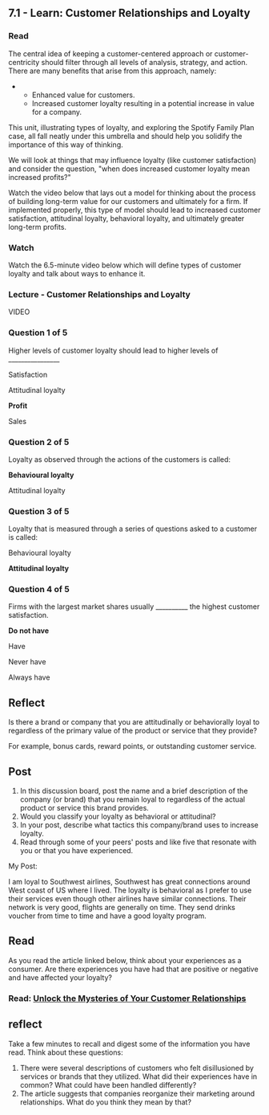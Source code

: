 ## 7.1 - Learn: Customer Relationships and Loyalty

### Read

The central idea of keeping a customer-centered approach or customer-centricity should filter through all levels of analysis, strategy, and action. There are many benefits that arise from this approach, namely:

- - Enhanced value for customers. 
  - Increased customer loyalty resulting in a potential increase in value for a company.

This unit, illustrating types of loyalty, and exploring the Spotify Family Plan case, all fall neatly under this umbrella and should help you solidify the importance of this way of thinking.  

We will look at things that may influence loyalty (like customer satisfaction) and consider the question, "when does increased customer loyalty mean increased profits?"

Watch the video below that lays out a model for thinking about the process of building long-term value for our customers and ultimately for a firm. If implemented properly, this type of model should lead to increased customer satisfaction, attitudinal loyalty, behavioral loyalty, and ultimately greater long-term profits. 

### Watch

Watch the 6.5-minute video below which will define types of customer loyalty and talk about ways to enhance it. 

### Lecture - Customer Relationships and Loyalty

VIDEO



### Question 1 of 5



Higher levels of customer loyalty should lead to higher levels of ________________

Satisfaction

Attitudinal loyalty

**Profit**

Sales

### Question 2 of 5

Loyalty as observed through the actions of the customers is called:

**Behavioural loyalty**

Attitudinal loyalty

### Question 3 of 5

Loyalty that is measured through a series of questions asked to a customer is called:

Behavioural loyalty

**Attitudinal loyalty**



### Question 4 of 5

Firms with the largest market shares usually __________ the highest customer satisfaction.

**Do not have**

Have

Never have

Always have

## Reflect

Is there a brand or company that you are attitudinally or behaviorally loyal to regardless of the primary value of the product or service that they provide?

For example, bonus cards, reward points, or outstanding customer service.

## Post

1. In this discussion board, post the name and a brief description of the company (or brand) that you remain loyal to regardless of the actual product or service this brand provides. 
2. Would you classify your loyalty as behavioral or attitudinal? 
3. In your post, describe what tactics this company/brand uses to increase loyalty.
4. Read through some of your peers' posts and like five that resonate with you or that you have experienced. 

My Post:

I am loyal to Southwest airlines, Southwest has great connections around West coast of US where I lived. The loyalty is behavioral as I prefer to use their services even though other airlines have similar connections. Their network is very good, flights are generally on time. They send drinks voucher from time to time and have a good loyalty program.

## Read

As you read the article linked below, think about your experiences as a consumer. Are there experiences you have had that are positive or negative and have affected your loyalty? 

### **Read:** [Unlock the Mysteries of Your Customer Relationships](https://hbr.org/2014/07/unlock-the-mysteries-of-your-customer-relationships)



## reflect

Take a few minutes to recall and digest some of the information you have read. Think about these questions: 

1. There were several descriptions of customers who felt disillusioned by services or brands that they utilized. What did their experiences have in common? What could have been handled differently? 
2. The article suggests that companies reorganize their marketing around relationships. What do you think they mean by that? 

